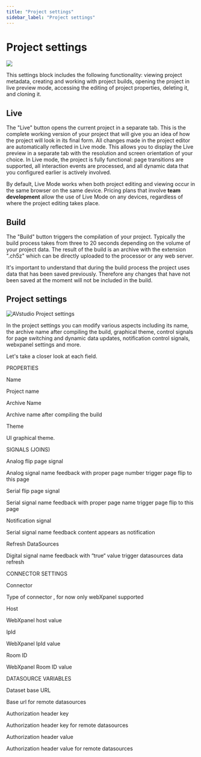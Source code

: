 ```yaml
---
title: "Project settings"
sidebar_label: "Project settings"
---
```


#  Project settings 

![](avstudio-projectsettings.png)

This settings block includes the following functionality: viewing
project metadata, creating and working with project builds, opening the
project in live preview mode, accessing the editing of project
properties, deleting it, and cloning it.

## Live

The "Live" button opens the current project in a separate tab. This is
the complete working version of your project that will give you an idea
of how the project will look in its final form. All changes made in the
project editor are automatically reflected in Live mode. This allows you
to display the Live preview in a separate tab with the resolution and
screen orientation of your choice. In Live mode, the project is fully
functional: page transitions are supported, all interaction events are
processed, and all dynamic data that you configured earlier is actively
involved.

By default, Live Mode works when both project editing and viewing occur
in the same browser on the same device. Pricing plans that involve
**team development** allow the use of Live Mode on any devices,
regardless of where the project editing takes place.

## Build

The "Build" button triggers the compilation of your project. Typically
the build process takes from three to 20 seconds depending on the volume
of your project data. The result of the build is an archive with the
extension ".ch5z" which can be directly uploaded to the processor or any
web server.

It's important to understand that during the build process the project
uses data that has been saved previously. Therefore any changes that
have not been saved at the moment will not be included in the build.

## Project settings

![AVstudio Project settings](project-settings2.png)

In the project settings you can modify various aspects including its
name, the archive name after compiling the build, graphical theme,
control signals for page switching and dynamic data updates,
notification control signals, webxpanel settings and more.

Let's take a closer look at each field.

PROPERTIES

Name

Project name

Archive Name

Archive name after compiling the build

Theme

UI graphical theme.

SIGNALS (JOINS)

Analog flip page signal

Analog signal name feedback with proper page number trigger page flip to
this page

Serial flip page signal

Serial signal name feedback with proper page name trigger page flip to
this page

Notification signal

Serial signal name feedback content appears as notification

Refresh DataSources

Digital signal name feedback with “true“ value trigger datasources data
refresh

CONNECTOR SETTINGS

Connector

Type of connector , for now only webXpanel supported

Host

WebXpanel host value

IpId

WebXpanel IpId value

Room ID

WebXpanel Room ID value

DATASOURCE VARIABLES

Dataset base URL

Base url for remote datasources

Authorization header key

Authorization header key for remote datasources

Authorization header value

Authorization header value for remote datasources


